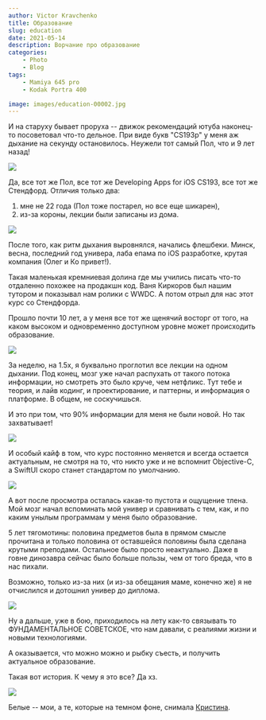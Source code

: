 ```yaml
---
author: Victor Kravchenko
title: Образование
slug: education
date: 2021-05-14
description: Ворчание про образование 
categories:
    - Photo
    - Blog
tags:
    - Mamiya 645 pro
    - Kodak Portra 400

image: images/education-00002.jpg
---
```


<!-- ![](images/education-00002.jpg) -->
<!-- ![](images/education-00007.jpg) -->


И на старуху бывает проруха -- движок рекомендаций ютуба наконец-то посоветовал что-то дельное. При виде букв "CS193p" у меня аж дыхание на секунду остановилось. Неужели тот самый Пол, что и 9 лет назад!

![](images/education-00003.jpg)

Да, все тот же Пол, все тот же Developing Apps for iOS  CS193, все тот же Стендфорд. Отличия только два:
1. мне не 22 года (Пол тоже постарел, но все еще шикарен),
2. из-за короны, лекции были записаны из дома.

![](images/education-00004.jpg)

После того, как ритм дыхания выровнялся, начались флешбеки. Минск, весна, последний год универа, лаба епама по iOS разработке, крутая компания (Олег и Ко привет!).

Такая маленькая кремниевая долина где мы учились писать что-то отдаленно похожее на продакшн код. Ваня Киркоров был нашим тутором и показывал нам ролики с WWDC. А потом отрыл для нас этот курс со Стендфорда.

Прошло почти 10 лет, а у меня все тот же щенячий восторг от того, на каком высоком и одновременно доступном уровне может происходить образование.

![](images/education-00005.jpg)

За неделю, на 1.5x, я буквально проглотил все лекции на одном дыхании. Под конец, мозг уже начал распухать от такого потока информации, но смотреть это было круче, чем нетфликс. Тут тебе и теория, и лайв кодинг, и проектирование, и паттерны, и информация о платформе. В общем, не соскучишься.

И это при том, что 90% информации для меня не были новой. Но так захватывает!

![](images/education-00001.jpg)

И особый кайф в том, что курс постоянно меняется и всегда остается актуальным, не смотря на то, что никто уже и не вспомнит Objective-C, а SwiftUI скоро станет стандартом по умолчанию.

![](images/education-00009.jpg)

А вот после просмотра осталась какая-то пустота и ощущение тлена. Мой мозг начал вспоминать мой универ и сравнивать с тем, как, и по каким унылым программам у меня было образование.

5 лет тягомотины: половина предметов была в прямом смысле прочитана и только половина от оставшейся половины была сделана крутыми преподами. Остальное было просто неактуально. Даже в говне динозавра сейчас было больше пользы, чем от того бреда, что в нас пихали.

Возможно, только из-за них (и из-за обещания маме, конечно же) я не отчислился и дотошнил универ до диплома.

![](images/education-00006.jpg)

Ну а дальше, уже в бою, приходилось на лету как-то связывать то ФУНДАМЕНТАЛЬНОЕ СОВЕТСКОЕ, что нам давали, с реалиями жизни и новыми технологиями.

А оказывается, что можно можно и рыбку съесть, и получить актуальное образование.

Такая вот история. К чему я это все? Да хз.

![](images/education-00008.jpg)

Белые -- мои, а те, которые на темном фоне, снимала [Кристина](https://www.instagram.com/kristina_kutena/).




